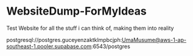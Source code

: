 # WebsiteDump-ForMyIdeas
Test Website for all the stuff i can think of, making them into reality

postgresql://postgres.guceyenzaktklmpbcjph:UmaMusume@aws-1-ap-southeast-1.pooler.supabase.com:6543/postgres
